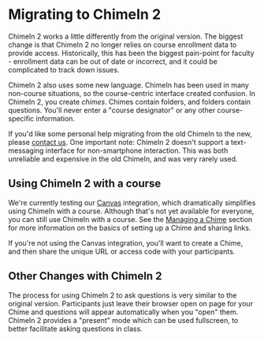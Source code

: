 # Migrating to ChimeIn 2

ChimeIn 2 works a little differently from the original version. The biggest change is that ChimeIn 2 no longer relies on course enrollment data to provide access. Historically, this has been the biggest pain-point for faculty - enrollment data can be out of date or incorrect, and it could be complicated to track down issues.

ChimeIn 2 also uses some new language. ChimeIn has been used in many non-course situations, so the course-centric interface created confusion. In ChimeIn 2, you create _chimes_. Chimes contain folders, and folders contain questions. You'll never enter a "course designator" or any other course-specific information.

If you'd like some personal help migrating from the old ChimeIn to the new, please [contact us](mailto:latistecharch@umn.edu). One important note: ChimeIn 2 doesn't support a text-messaging interface for non-smartphone interaction. This was both unreliable and expensive in the old ChimeIn, and was very rarely used.

## Using ChimeIn 2 with a course

We're currently testing our [Canvas](canvas) integration, which dramatically simplifies using ChimeIn with a course. Although that's not yet available for everyone, you can still use ChimeIn with a course. See the [Managing a Chime](managing-a-chime) section for more information on the basics of setting up a Chime and sharing links.

If you're not using the Canvas integration, you'll want to create a Chime, and then share the unique URL or access code with your participants.

## Other Changes with ChimeIn 2

The process for using ChimeIn 2 to ask questions is very similar to the original version. Participants just leave their browser open on page for your Chime and questions will appear automatically when you "open" them. ChimeIn 2 provides a "present" mode which can be used fullscreen, to better facilitate asking questions in class.
